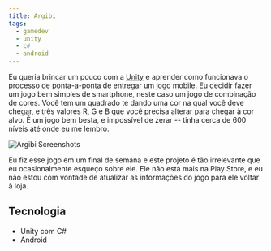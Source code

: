 ```yaml
---
title: Argibi
tags:
  - gamedev
  - unity
  - c#
  - android
---
```


Eu queria brincar um pouco com a [Unity](https://unity.com) e aprender como funcionava o processo de ponta-a-ponta de entregar um jogo mobile. Eu decidir fazer um jogo bem simples de smartphone, neste caso um jogo de combinação de cores. Você tem um quadrado te dando uma cor na qual você deve chegar, e três valores R, G e B que você precisa alterar para chegar à cor alvo. É um jogo bem besta, e impossível de zerar -- tinha cerca de 600 níveis até onde eu me lembro.  
  
![Argibi Screenshots](https://storage.googleapis.com/danodicdev-public/public/other/images/argibi.png)  
  
Eu fiz esse jogo em um final de semana e este projeto é tão irrelevante que eu ocasionalmente esqueço sobre ele. Ele não está mais na Play Store, e eu não estou com vontade de atualizar as informações do jogo para ele voltar à loja.  
  
## Tecnologia

- Unity com C#  
- Android